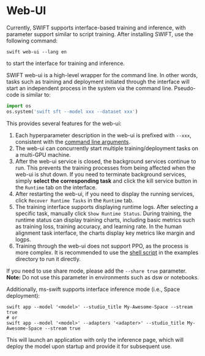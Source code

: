 # Web-UI

Currently, SWIFT supports interface-based training and inference, with parameter support similar to script training. After installing SWIFT, use the following command:

```shell
swift web-ui --lang en
```

to start the interface for training and inference.

SWIFT web-ui is a high-level wrapper for the command line. In other words, tasks such as training and deployment initiated through the interface will start an independent process in the system via the command line. Pseudo-code is similar to:

```python
import os
os.system('swift sft --model xxx --dataset xxx')
```

This provides several features for the web-ui:

1. Each hyperparameter description in the web-ui is prefixed with `--xxx`, consistent with the [command line arguments](../Instruction/Command-line-parameters.md).
2. The web-ui can concurrently start multiple training/deployment tasks on a multi-GPU machine.
3. After the web-ui service is closed, the background services continue to run. This prevents the training processes from being affected when the web-ui is shut down. If you need to terminate background services, simply **select the corresponding task** and click the kill service button in the `Runtime` tab on the interface.
4. After restarting the web-ui, if you need to display the running services, click `Recover Runtime Tasks` in the `Runtime` tab.
5. The training interface supports displaying runtime logs. After selecting a specific task, manually click `Show Runtime Status`. During training, the runtime status can display training charts, including basic metrics such as training loss, training accuracy, and learning rate. In the human alignment task interface, the charts display key metrics like margin and logps.
6. Training through the web-ui does not support PPO, as the process is more complex. It is recommended to use the [shell script](../../../examples/train/rlhf/ppo.sh) in the examples directory to run it directly.

If you need to use share mode, please add the `--share true` parameter. **Note:** Do not use this parameter in environments such as dsw or notebooks.

Additionally, ms-swift supports interface inference mode (i.e., Space deployment):

```shell
swift app --model '<model>' --studio_title My-Awesome-Space --stream true
# or
swift app --model '<model>' --adapters '<adapter>' --studio_title My-Awesome-Space --stream true
```
This will launch an application with only the inference page, which will deploy the model upon startup and provide it for subsequent use.
